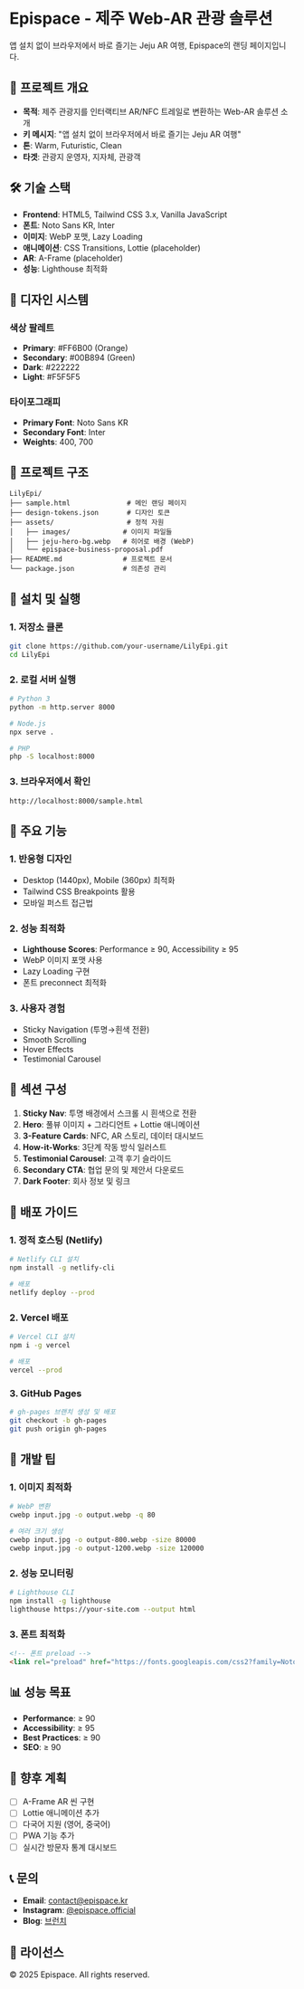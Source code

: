 # Epispace - 제주 Web-AR 관광 솔루션

앱 설치 없이 브라우저에서 바로 즐기는 Jeju AR 여행, Epispace의 랜딩 페이지입니다.

## 🚀 프로젝트 개요

- **목적**: 제주 관광지를 인터랙티브 AR/NFC 트레일로 변환하는 Web-AR 솔루션 소개
- **키 메시지**: "앱 설치 없이 브라우저에서 바로 즐기는 Jeju AR 여행"
- **톤**: Warm, Futuristic, Clean
- **타겟**: 관광지 운영자, 지자체, 관광객

## 🛠 기술 스택

- **Frontend**: HTML5, Tailwind CSS 3.x, Vanilla JavaScript
- **폰트**: Noto Sans KR, Inter
- **이미지**: WebP 포맷, Lazy Loading
- **애니메이션**: CSS Transitions, Lottie (placeholder)
- **AR**: A-Frame (placeholder)
- **성능**: Lighthouse 최적화

## 🎨 디자인 시스템

### 색상 팔레트
- **Primary**: #FF6B00 (Orange)
- **Secondary**: #00B894 (Green)
- **Dark**: #222222
- **Light**: #F5F5F5

### 타이포그래피
- **Primary Font**: Noto Sans KR
- **Secondary Font**: Inter
- **Weights**: 400, 700

## 📁 프로젝트 구조

```
LilyEpi/
├── sample.html              # 메인 랜딩 페이지
├── design-tokens.json       # 디자인 토큰
├── assets/                  # 정적 자원
│   ├── images/             # 이미지 파일들
│   ├── jeju-hero-bg.webp   # 히어로 배경 (WebP)
│   └── epispace-business-proposal.pdf
├── README.md               # 프로젝트 문서
└── package.json            # 의존성 관리
```

## 🚀 설치 및 실행

### 1. 저장소 클론
```bash
git clone https://github.com/your-username/LilyEpi.git
cd LilyEpi
```

### 2. 로컬 서버 실행
```bash
# Python 3
python -m http.server 8000

# Node.js
npx serve .

# PHP
php -S localhost:8000
```

### 3. 브라우저에서 확인
```
http://localhost:8000/sample.html
```

## 🎯 주요 기능

### 1. 반응형 디자인
- Desktop (1440px), Mobile (360px) 최적화
- Tailwind CSS Breakpoints 활용
- 모바일 퍼스트 접근법

### 2. 성능 최적화
- **Lighthouse Scores**: Performance ≥ 90, Accessibility ≥ 95
- WebP 이미지 포맷 사용
- Lazy Loading 구현
- 폰트 preconnect 최적화

### 3. 사용자 경험
- Sticky Navigation (투명→흰색 전환)
- Smooth Scrolling
- Hover Effects
- Testimonial Carousel

## 📱 섹션 구성

1. **Sticky Nav**: 투명 배경에서 스크롤 시 흰색으로 전환
2. **Hero**: 풀뷰 이미지 + 그라디언트 + Lottie 애니메이션
3. **3-Feature Cards**: NFC, AR 스토리, 데이터 대시보드
4. **How-it-Works**: 3단계 작동 방식 일러스트
5. **Testimonial Carousel**: 고객 후기 슬라이드
6. **Secondary CTA**: 협업 문의 및 제안서 다운로드
7. **Dark Footer**: 회사 정보 및 링크

## 🚀 배포 가이드

### 1. 정적 호스팅 (Netlify)
```bash
# Netlify CLI 설치
npm install -g netlify-cli

# 배포
netlify deploy --prod
```

### 2. Vercel 배포
```bash
# Vercel CLI 설치
npm i -g vercel

# 배포
vercel --prod
```

### 3. GitHub Pages
```bash
# gh-pages 브랜치 생성 및 배포
git checkout -b gh-pages
git push origin gh-pages
```

## 🔧 개발 팁

### 1. 이미지 최적화
```bash
# WebP 변환
cwebp input.jpg -o output.webp -q 80

# 여러 크기 생성
cwebp input.jpg -o output-800.webp -size 80000
cwebp input.jpg -o output-1200.webp -size 120000
```

### 2. 성능 모니터링
```bash
# Lighthouse CLI
npm install -g lighthouse
lighthouse https://your-site.com --output html
```

### 3. 폰트 최적화
```html
<!-- 폰트 preload -->
<link rel="preload" href="https://fonts.googleapis.com/css2?family=Noto+Sans+KR:wght@400;700&display=swap" as="style">
```

## 📊 성능 목표

- **Performance**: ≥ 90
- **Accessibility**: ≥ 95
- **Best Practices**: ≥ 90
- **SEO**: ≥ 90

## 🔮 향후 계획

- [ ] A-Frame AR 씬 구현
- [ ] Lottie 애니메이션 추가
- [ ] 다국어 지원 (영어, 중국어)
- [ ] PWA 기능 추가
- [ ] 실시간 방문자 통계 대시보드

## 📞 문의

- **Email**: contact@epispace.kr
- **Instagram**: [@epispace.official](https://www.instagram.com/epispace.official/)
- **Blog**: [브런치](https://brunch.co.kr/@sooryeonyoun)

## 📄 라이선스

© 2025 Epispace. All rights reserved.